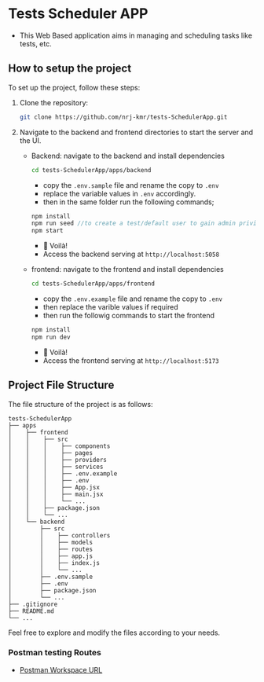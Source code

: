 # Tests Scheduler APP

- This Web Based application aims in managing and scheduling tasks like tests, etc.

## How to setup the project

To set up the project, follow these steps:

1. Clone the repository:

     ```bash
     git clone https://github.com/nrj-kmr/tests-SchedulerApp.git
     ```

2. Navigate to the backend and frontend directories to start the server and the UI.
     - Backend: navigate to the backend and install dependencies

          ```bash
          cd tests-SchedulerApp/apps/backend
          ```
          - copy the `.env.sample` file and rename the copy to `.env`
          - replace the variable values in `.env` accordingly.
          - then in the same folder run the following commands;

          ```js
          npm install
          npm run seed //to create a test/default user to gain admin privilages after setup
          npm start
          ```
          - 🎉 Voilà!
          - Access the backend serving at `http://localhost:5058`

     - frontend: navigate to the frontend and install dependencies

          ```bash
          cd tests-SchedulerApp/apps/frontend
          ```
          - copy the `.env.example` file and  rename the copy to `.env`
          - then replace the varible values if required
          - then run the followig commands to start the frontend
          ```js
          npm install
          npm run dev
          ```
     
          - 🎉 Voilà!
          - Access the frontend serving at `http://localhost:5173`

## Project File Structure

The file structure of the project is as follows:

```
tests-SchedulerApp
├── apps
│    ├── frontend
│    │    ├── src
│    │    │    ├── components
│    │    │    ├── pages
│    │    │    ├── providers
│    │    │    ├── services
│    │    │    ├── .env.example
│    │    │    ├── .env
│    │    │    ├── App.jsx
│    │    │    ├── main.jsx
│    │    │    └── ...
│    │    ├── package.json
│    │    └── ...
│    └── backend
│        ├── src
│        │    ├── controllers
│        │    ├── models
│        │    ├── routes
│        │    ├── app.js
│        │    ├── index.js
│        │    └── ...
│        ├── .env.sample
│        ├── .env
│        ├── package.json
│        └── ...
├── .gitignore
├── README.md
└── ...
```

Feel free to explore and modify the files according to your needs.

### Postman testing Routes

- [Postman Workspace URL](https://www.postman.com/spaceflight-meteorologist-55536252/workspace/cas-testsscheduler/collection/28049592-7442af36-7350-48d3-be5f-8252e8d99467?action=share&creator=28049592)